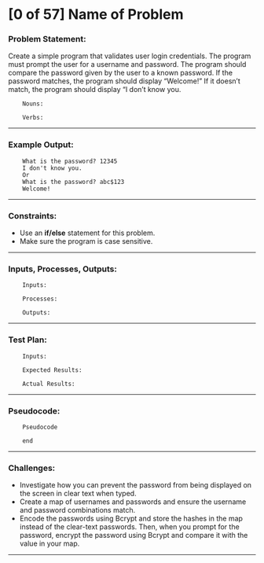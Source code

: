 # [0 of 57] Name of Problem
### Problem Statement:

Create a simple program that validates user login credentials. The program must prompt the user for a username and password. The program should compare the password given by the user to a known password. If the password matches, the program should display “Welcome!” If it doesn’t match, the program should display “I don’t know you.

        Nouns:
        
        Verbs:
        
---
### Example Output:

        
        What is the password? 12345
        I don't know you.
        Or
        What is the password? abc$123
        Welcome!

---
### Constraints:

* Use an **if/else** statement for this problem.
* Make sure the program is case sensitive.

---
### Inputs, Processes, Outputs:

        Inputs:
                
        Processes:
                
        Outputs:
                
---
### Test Plan:

        Inputs:
        
        Expected Results:
          
        Actual Results:
        
---
###  Pseudocode:

        Pseudocode

        end

---
### Challenges:

* Investigate how you can prevent the password from being displayed on the screen in clear text when typed.
* Create a map of usernames and passwords and ensure the username and password combinations match.
* Encode the passwords using Bcrypt and store the hashes in the map instead of the clear-text passwords. Then, when you prompt for the password, encrypt the password using Bcrypt and compare it with the value in your map.

---
